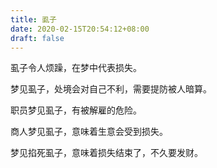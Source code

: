 ```yaml
---
title: 虱子
date: 2020-02-15T20:54:12+08:00
draft: false
---
```


虱子令人烦躁，在梦中代表损失。<br>


梦见虱子，处境会对自己不利，需要提防被人暗算。<br>


职员梦见虱子，有被解雇的危险。<br>


商人梦见虱子，意味着生意会受到损失。<br>


梦见掐死虱子，意味着损失结束了，不久要发财。<br>
